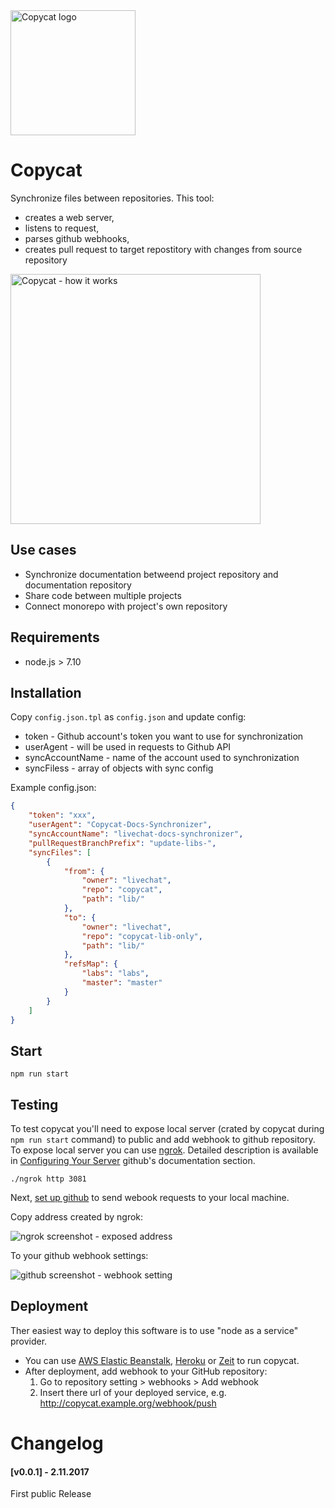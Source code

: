 <img src="https://static.staging.livechatinc.com/1520/OY0OYN7GUH/fd36406499d70e560c0e61b19fa1a392/copycat.png" alt="Copycat logo" width="200px">

# Copycat

Synchronize files between repositories. This tool:
- creates a web server,
- listens to request,
- parses github webhooks,
- creates pull request to target repostitory with changes from source repository

<img src="https://static.staging.livechatinc.com/1520/OY0O0Q2OFU/c8d6a88d4a2467e03c993acaddd445f7/copycat-chart.png" alt="Copycat - how it works" width="400px">

## Use cases

- Synchronize documentation betweend project repository and documentation repository
- Share code between multiple projects
- Connect monorepo with project's own repository

## Requirements

- node.js > 7.10

## Installation

Copy `config.json.tpl` as `config.json` and update config:

- token - Github account's token you want to use for synchronization
- userAgent - will be used in requests to Github API
- syncAccountName - name of the account used to synchronization
- syncFiless - array of objects with sync config

Example config.json:

```json
{
    "token": "xxx",
    "userAgent": "Copycat-Docs-Synchronizer",
    "syncAccountName": "livechat-docs-synchronizer",
    "pullRequestBranchPrefix": "update-libs-",
    "syncFiles": [
        {
            "from": {
                "owner": "livechat",
                "repo": "copycat",
                "path": "lib/"
            },
            "to": {
                "owner": "livechat",
                "repo": "copycat-lib-only",
                "path": "lib/"
            },
            "refsMap": {
                "labs": "labs",
                "master": "master"
            }
        }
    ]
}

```

## Start

`npm run start`

## Testing

To test copycat you'll need to expose local server (crated by copycat during `npm run start` command) to public and add webhook to github repository.
To expose local server you can use [ngrok](https://ngrok.com/). Detailed description is available in [Configuring Your Server](https://developer.github.com/webhooks/configuring/) github's documentation section.
```
./ngrok http 3081
```
Next, [set up github](https://developer.github.com/webhooks/creating/) to send webook requests to your local machine.

Copy address created by ngrok:

<img src="https://static.staging.livechatinc.com/1520/OY0O0S6C34/5758871df367f1d68cc246dc3dc39331/config1.png" alt="ngrok screenshot - exposed address">

To your github webhook settings:

<img src="https://static.staging.livechatinc.com/1520/OY0O0S6C34/4a728e5227c1d1e45dd63d39b0f691d4/config2.png" alt="github screenshot - webhook setting">

## Deployment

Ther easiest way to deploy this software is to use "node as a service" provider. 
-  You can use [AWS Elastic Beanstalk](https://aws.amazon.com/elasticbeanstalk/), [Heroku](https://heroku.com) or [Zeit](https://zeit.co/) to run copycat.
-  After deployment, add webhook to your GitHub repository:
    1. Go to repository setting > webhooks > Add webhook
    2. Insert there url of your deployed service, e.g. http://copycat.example.org/webhook/push

# Changelog

#### [v0.0.1] - 2.11.2017
First public Release
